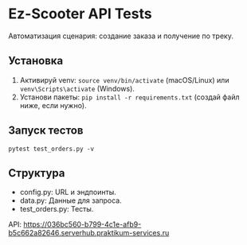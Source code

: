 # Ez-Scooter API Tests

Автоматизация сценария: создание заказа и получение по треку.

## Установка
1. Активируй venv: `source venv/bin/activate` (macOS/Linux) или `venv\Scripts\activate` (Windows).
2. Установи пакеты: `pip install -r requirements.txt` (создай файл ниже, если нужно).

## Запуск тестов
`pytest test_orders.py -v`

## Структура
- config.py: URL и эндпоинты.
- data.py: Данные для запроса.
- test_orders.py: Тесты.

API: https://036bc560-b799-4c1e-afb9-b5c662a82646.serverhub.praktikum-services.ru
